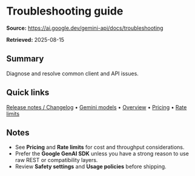 # Troubleshooting guide

**Source:** https://ai.google.dev/gemini-api/docs/troubleshooting

**Retrieved:** 2025-08-15

## Summary
Diagnose and resolve common client and API issues.

## Quick links
[Release notes / Changelog](changelog.md) • [Gemini models](models.md) • [Overview](overview.md) • [Pricing](pricing.md) • [Rate limits](rate-limits.md)

## Notes
- See **Pricing** and **Rate limits** for cost and throughput considerations.
- Prefer the **Google GenAI SDK** unless you have a strong reason to use raw REST or compatibility layers.
- Review **Safety settings** and **Usage policies** before shipping.
